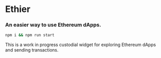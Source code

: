 # Ethier
### An easier way to use Ethereum dApps.

```bash
npm i && npm run start
```

This is a work in progress custodial widget for exploring Ethereum dApps and sending transactions.